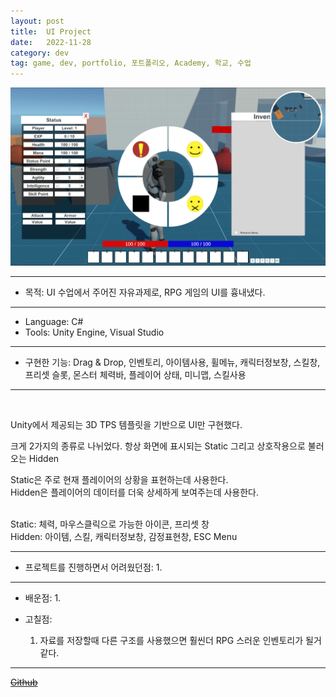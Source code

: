 ```yaml
---
layout: post
title:  UI Project
date:   2022-11-28
category: dev
tag: game, dev, portfolio, 포트폴리오, Academy, 학교, 수업
---
```


<img class="img" src ="../../assets/img/dev/UIProjectThumbnail.png">


---

- 목적: UI 수업에서 주어진 자유과제로, RPG 게임의 UI를 흉내냈다.

---

- Language: C#
- Tools: Unity Engine, Visual Studio

---

 - 구현한 기능: Drag & Drop, 인벤토리, 아이템사용, 휠메뉴, 캐릭터정보창, 스킬창, 프리셋 슬롯, 몬스터 체력바, 플레이어 상태, 미니맵, 스킬사용
 
---

<br>

Unity에서 제공되는 3D TPS 템플릿을 기반으로 UI만 구현했다.

크게 2가지의 종류로 나뉘었다.
항상 화면에 표시되는 Static
그리고 상호작용으로 불러오는 Hidden

Static은 주로 현재 플레이어의 상황을 표현하는데 사용한다.
<br>
Hidden은 플레이어의 데이터를 더욱 상세하게 보여주는데 사용한다.


<img src = "" alt = "">

<br>
Static: 체력, 마우스클릭으로 가능한 아이콘, 프리셋 창
<br>
Hidden: 아이템, 스킬, 캐릭터정보창, 감정표현창, ESC Menu




<br>

--- 
 - 프로젝트를 진행하면서 어려웠던점:
    1. 

---

- 배운점:
    1. 

- 고칠점:
    1. 자료를 저장할때 다른 구조를 사용했으면 훨씬더 RPG 스러운 인벤토리가 될거같다.

---


~~[Github](https://github.com/UMBC-CMSC437-FA2022/project-mmodemo)~~